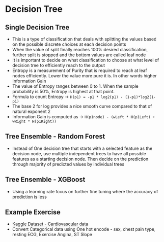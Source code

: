 # Decision Tree

## Single Decision Tree
- This is a type of classification that deals with splitting the values based on the possible discrete choices at each decision points
- When the value of split finally reaches 100% desired classification, further split is stopped and the bottom values are called leaf node
- It is important to decide on what classification to choose at what level of decision tree to efficiently reach to the output
- Entropy is a measurement of Purity that is required to reach at leaf nodes efficiently. Lower the value more pure it is. In other words higher Information Gain
- The value of Entropy ranges between 0 to 1. When the sample probability is 50%, Entropy is highest at that point.
- Formula to count Entropy -> `H(p1) = -p1 * log2(p1) - (1-p1)*log2(1-p1)`
- The base 2 for log provides a nice smooth curve compared to that of natural exponent 2
- Information Gain is computed as -> `H(p1node) - (wLeft * H(p1Left) + wRight * H(p1Right))`

## Tree Ensemble - Random Forest
- Instead of One decision tree that starts with a selected feature as the decision node, use multiple independent trees to have all possible features as a starting decision node. Then decide on the prediction through majority of predicted values by individual trees

## Tree Ensemble - XGBoost
- Using a learning rate focus on further fine tuning where the accuracy of prediction is less


## Example Exercise
- [Kaggle Dataset - Cardiovascular data](https://www.kaggle.com/datasets/fedesoriano/heart-failure-prediction)
- Convert Categorical data using One hot encode - sex, chest pain type, resting ECG, Exercise Angina, ST Slope

